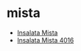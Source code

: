 # mista

 * [Insalata Mista](../../index/i/insalata-mista-4016.json)
 * [Insalata Mista 4016](../../index/i/insalata-mista-4016.json)
